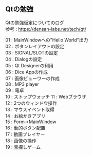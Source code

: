 ## Qtの勉強
Qtの勉強仮定についてのログ  
参考 : https://densan-labs.net/tech/qt/

01 : MainWindowへの"Hello World"出力  
02 : ボタンレイアウトの設定  
03 : SIGNAL/SLOTの設定  
04 : Dialogの設定   
05 : Qt Designerの利用  
06 : Dice Appの作成  
07 : 画像ビューワーの作成  
08 : MP3 player  
09 : 電卓  
10 : ストップウォッチ
11 : Webブラウザ  
12 : 2つのウィンドウ操作  
13 : マウスイベント取得  
14 : お絵かきアプリ  
15 : Form->MainWindow   
16 : 動的ボタン配置  
17 : 動画プレイヤー  
18 : 画像の操作  
19 : 宝探しゲーム  
